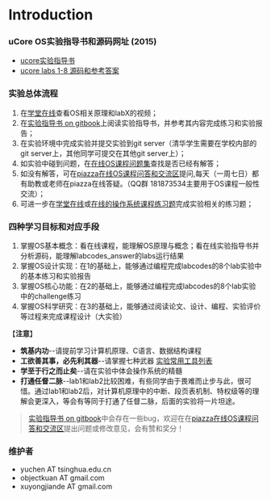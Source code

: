# Introduction

### uCore OS实验指导书和源码网址 (2015) <a href="#ucore-os-e5-ae-9e-e9-aa-8c-e6-8c-87-e5-af-bc-e4-b9-a6-e5-92-8c-e6-ba-90-e7-a0-81-e7-bd-91-e5-9d-80-2" id="ucore-os-e5-ae-9e-e9-aa-8c-e6-8c-87-e5-af-bc-e4-b9-a6-e5-92-8c-e6-ba-90-e7-a0-81-e7-bd-91-e5-9d-80-2"></a>

* [ucore实验指导书](http://objectkuan.gitbooks.io/ucore-docs/)
* [ucore labs 1-8 源码和参考答案](https://github.com/chyyuu/ucore\_lab)

### 实验总体流程 <a href="#e5-ae-9e-e9-aa-8c-e6-80-bb-e4-bd-93-e6-b5-81-e7-a8-8b" id="e5-ae-9e-e9-aa-8c-e6-80-bb-e4-bd-93-e6-b5-81-e7-a8-8b"></a>

1. 在[学堂在线](https://www.xuetangx.com/courses/TsinghuaX/30240243X/2015\_T1/about)查看OS相关原理和labX的视频；
2. 在[实验指导书 on gitbook](http://objectkuan.gitbooks.io/ucore-docs/)上阅读实验指导书，并参考其内容完成练习和实验报告；
3. 在实验环境中完成实验并提交实验到git server（清华学生需要在学校内部的git server上，其他同学可提交在其他git server上）；
4. 如实验中碰到问题，在[在线OS课程问题集](http://xuyongjiande.gitbooks.io/os-qa/)查找是否已经有解答；
5. 如没有解答，可在[piazza在线OS课程问答和交流区](https://piazza.com/tsinghua.edu.cn/spring2015/30240243x/home)提问,每天（一周七日）都有助教或老师在piazza在线答疑。（QQ群 181873534主要用于OS课程一般性交流）；
6. 可进一步在[学堂在线](https://www.xuetangx.com/courses/TsinghuaX/30240243X/2015\_T1/about)或[在线的操作系统课程练习题](https://www.gitbook.io/book/xuyongjiande/os\_exercises)完成实验相关的练习题；

### 四种学习目标和对应手段 <a href="#e5-9b-9b-e7-a7-8d-e5-a-d-a6-e4-b9-a0-e7-9b-ae-e6-a0-87-e5-92-8c-e5-af-b9-e5-ba-94-e6-89-8b-e6-ae-b5" id="e5-9b-9b-e7-a7-8d-e5-a-d-a6-e4-b9-a0-e7-9b-ae-e6-a0-87-e5-92-8c-e5-af-b9-e5-ba-94-e6-89-8b-e6-ae-b5"></a>

1. 掌握OS基本概念：看在线课程，能理解OS原理与概念；看在线实验指导书并分析源码，能理解labcodes\_answer的labs运行结果
2. 掌握OS设计实现：在1的基础上，能够通过编程完成labcodes的8个lab实验中的基本练习和实验报告
3. 掌握OS核心功能：在2的基础上，能够通过编程完成labcodes的8个lab实验中的challenge练习
4. 掌握OS科学研究：在3的基础上，能够通过阅读论文、设计、编程、实验评价等过程来完成课程设计（大实验）

【**注意**】

* **筑基内功**--请提前学习计算机原理、C语言、数据结构课程
* **工欲善其事，必先利其器**--请掌握七种武器 [实验常用工具列表](https://github.com/objectkuan/ucore\_docs/blob/master/lab0/lab0\_ref\_ucore-tools.md)
* **学至于行之而止矣**--请在实验中体会操作系统的精髓
* **打通任督二脉**--lab1和lab2比较困难，有些同学由于畏难而止步与此，很可惜。通过lab1和lab2后，对计算机原理中的中断、段页表机制、特权级等的理解会更深入，等会有等同于打通了任督二脉，后面的实验将一片坦途。

> [实验指导书 on gitbook](http://objectkuan.gitbooks.io/ucore-docs/)中会存在一些bug，欢迎在在[piazza在线OS课程问答和交流区](https://piazza.com/tsinghua.edu.cn/spring2015/30240243x/home)提出问题或修改意见，会有赞和奖分！

### 维护者 <a href="#e7-bb-b4-e6-8a-a4-e8-80-85" id="e7-bb-b4-e6-8a-a4-e8-80-85"></a>

* yuchen AT tsinghua.edu.cn
* objectkuan AT gmail.com
* xuyongjiande AT gmail.com
